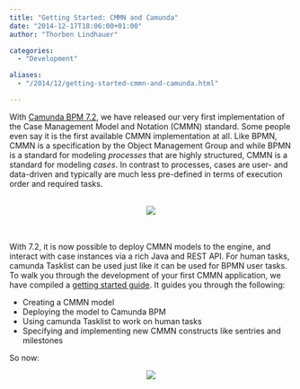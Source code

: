 ```yaml
---
title: "Getting Started: CMMN and Camunda"
date: "2014-12-17T18:06:00+01:00"
author: "Thorben Lindhauer"

categories:
  - "Development"

aliases:
  - "/2014/12/getting-started-cmmn-and-camunda.html"

---
```


With <a href="http://blog.camunda.org/2014/11/camunda-BPM-7.2.0-Final-released.html">Camunda BPM 7.2</a>, we have released our very first implementation of the Case Management Model and Notation (CMMN) standard. Some people even say it is the first available CMMN implementation at all. Like BPMN, CMMN is a specification by the Object Management Group and while BPMN is a standard for modeling <i>processes</i> that are highly structured, CMMN is a standard for modeling <i>cases</i>. In contrast to processes, cases are user- and data-driven and typically are much less pre-defined in terms of execution order and required tasks.
<br><br>

<div class="separator" style="clear: both; text-align: center;"><a href="http://3.bp.blogspot.com/-EI5ZO559M6w/VJGqej8ZBWI/AAAAAAAAAAU/xX9R9LYE4ec/s1600/cmmn-complete.png" imageanchor="1" style="margin-left: 1em; margin-right: 1em;"><img border="0" src="http://3.bp.blogspot.com/-EI5ZO559M6w/VJGqej8ZBWI/AAAAAAAAAAU/xX9R9LYE4ec/s320/cmmn-complete.png" /></a></div>
<br><br>

With 7.2, it is now possible to deploy CMMN models to the engine, and interact with case instances via a rich Java and REST API. For human tasks, camunda Tasklist can be used just like it can be used for BPMN user tasks. To walk you through the development of your first CMMN application, we have compiled a <a href="http://docs.camunda.org/7.2/guides/getting-started-guides/cmmn/">getting started guide</a>. It guides you through the following:

<ul>
<li> Creating a CMMN model</li>
<li> Deploying the model to Camunda BPM </li>
<li> Using camunda Tasklist to work on human tasks </li>
<li> Specifying and implementing new CMMN constructs like sentries and milestones </li>
</ul>

So now:

<div class="separator" style="clear: both; text-align: center;"><a href="http://docs.camunda.org/7.2/guides/getting-started-guides/cmmn/" imageanchor="1" style="margin-left: 1em; margin-right: 1em;"><img border="0" src="http://2.bp.blogspot.com/-4tQMfdNTJtQ/VJGtSkMmscI/AAAAAAAAAAs/QXmqM6WqTQo/s200/blogpost-cmmn.png" /></a></div>